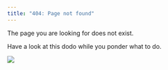 ```yaml
---
title: "404: Page not found"
---
```


The page you are looking for does not exist.

Have a look at this dodo while you ponder what to do.
 
![](http://upload.wikimedia.org/wikipedia/en/9/9b/Frohawk_Dodo.png)


